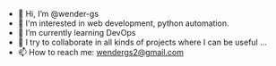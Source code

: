- 👋 Hi, I’m @wender-gs
- 👀 I'm interested in web development, python automation.
- 🌱 I’m currently learning DevOps
- 💞️ I try to collaborate in all kinds of projects where I can be useful ...
- 📫 How to reach me: wendergs2@gmail.com
